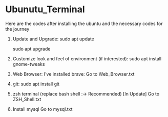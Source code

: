 # Ubunutu_Terminal
Here are the codes after installing the ubuntu and the necessary codes for the journey

1. Update and Upgrade:
	sudo apt update
	
	sudo apt upgrade

2. Customize look and feel of environment (if interested): 
	sudo apt install gnome-tweaks
	
3. Web Browser: I've installed brave:
	Go to Web_Browser.txt

4. git:
    sudo apt install git

5. zsh terminal (replace bash shell :-> Recommended) [In Update]
    Go to ZSH_Shell.txt

6. Install mysql
	Go to mysql.txt
	